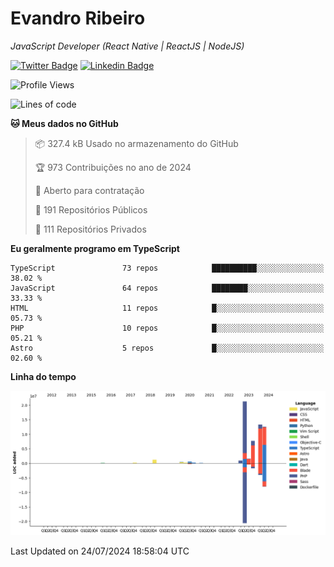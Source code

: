 # Evandro **Ribeiro**

*JavaScript Developer (React Native | ReactJS | NodeJS)*

[![Twitter Badge](https://img.shields.io/badge/-@ribeiroevandro-201B2D?style=flat-square&labelColor=201B2D&logo=twitter&logoColor=white&link=https://twitter.com/ribeiroevandro)](https://twitter.com/ribeiroevandro) 
[![Linkedin Badge](https://img.shields.io/badge/-Evandro%20Ribeiro-201B2D?style=flat-square&logo=Linkedin&logoColor=white&link=https://www.linkedin.com/in/ribeiroevandro)](https://www.linkedin.com/in/ribeiroevandro) 


<!--START_SECTION:waka-->
![Profile Views](http://img.shields.io/badge/Visualizac%C3%B5es%20do%20perfil-9-blue)

![Lines of code](https://img.shields.io/badge/Desde%20o%20Hello%20World%20eu%20escrevi-60.6%20million%20linhas%20de%20c%C3%B3digo-blue)

**🐱 Meus dados no GitHub** 

> 📦 327.4 kB Usado no armazenamento do GitHub 
 > 
> 🏆 973 Contribuições no ano de 2024
 > 
> 💼 Aberto para contratação
 > 
> 📜 191 Repositórios Públicos 
 > 
> 🔑 111 Repositórios Privados 
 > 
**Eu geralmente programo em TypeScript** 

```text
TypeScript               73 repos            ██████████░░░░░░░░░░░░░░░   38.02 % 
JavaScript               64 repos            ████████░░░░░░░░░░░░░░░░░   33.33 % 
HTML                     11 repos            █░░░░░░░░░░░░░░░░░░░░░░░░   05.73 % 
PHP                      10 repos            █░░░░░░░░░░░░░░░░░░░░░░░░   05.21 % 
Astro                    5 repos             █░░░░░░░░░░░░░░░░░░░░░░░░   02.60 % 
```



**Linha do tempo**

![Lines of Code chart](https://raw.githubusercontent.com/ribeiroevandro/ribeiroevandro/main/assets/bar_graph.png)


 Last Updated on 24/07/2024 18:58:04 UTC
<!--END_SECTION:waka-->
